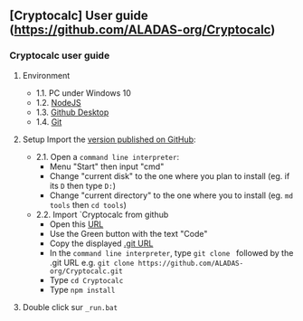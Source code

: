 ## [Cryptocalc] User guide (https://github.com/ALADAS-org/Cryptocalc)
### Cryptocalc user guide
1. Environment
    + 1.1. PC under Windows 10
    + 1.2. [NodeJS](https://nodejs.org/en/)
	+ 1.3. [Github Desktop](https://desktop.github.com/)
	+ 1.4. [Git](https://git-scm.com/)
	
2. Setup
   Import the [version published on GitHub](https://github.com/ALADAS-org/Cryptocalc):
    + 2.1. Open a `command line interpreter`:
		* Menu "Start" then input "cmd"
		* Change "current disk" to the one where you plan to install (eg. if its `D` then type `D:`)
		* Change "current directory" to the one where you to install (eg. `md tools` then `cd tools`)
	+ 2.2. Import `Cryptocalc from github
		* Open this [URL](https://github.com/ALADAS-org/Cryptocalc) 
		* Use the Green button with the text "Code" 
		* Copy the displayed [.git URL](https://github.com/ALADAS-org/Cryptocalc.git)
		* In the `command line interpreter`, type `git clone ` followed by the .git URL
		  e.g. `git clone https://github.com/ALADAS-org/Cryptocalc.git`
        * Type `cd Cryptocalc`	
        * Type `npm install`		
		
3. Double click sur `_run.bat`
